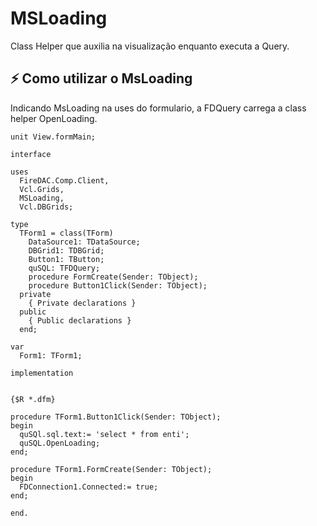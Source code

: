 # MSLoading

Class Helper que auxilia na visualização enquanto executa a Query.

## ⚡️ Como utilizar o MsLoading

Indicando MsLoading na uses do formulario, a FDQuery carrega a class helper OpenLoading.

```delphi
unit View.formMain;

interface

uses
  FireDAC.Comp.Client,
  Vcl.Grids,
  MSLoading,
  Vcl.DBGrids;

type
  TForm1 = class(TForm)
    DataSource1: TDataSource;
    DBGrid1: TDBGrid;
    Button1: TButton;
    quSQL: TFDQuery;
    procedure FormCreate(Sender: TObject);
    procedure Button1Click(Sender: TObject);
  private
    { Private declarations }
  public
    { Public declarations }
  end;

var
  Form1: TForm1;

implementation


{$R *.dfm}

procedure TForm1.Button1Click(Sender: TObject);
begin
  quSQl.sql.text:= 'select * from enti';
  quSQL.OpenLoading;
end;

procedure TForm1.FormCreate(Sender: TObject);
begin
  FDConnection1.Connected:= true;
end;

end.

```
